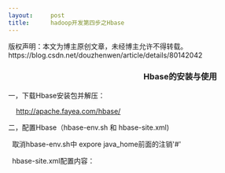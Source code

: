 ```yaml
---
layout:     post
title:      hadoop开发第四步之Hbase
---
```

<div id="article_content" class="article_content clearfix csdn-tracking-statistics" data-pid="blog" data-mod="popu_307" data-dsm="post">
								<div class="article-copyright">
					版权声明：本文为博主原创文章，未经博主允许不得转载。					https://blog.csdn.net/douzhenwen/article/details/80142042				</div>
								            <link rel="stylesheet" href="https://csdnimg.cn/release/phoenix/template/css/ck_htmledit_views-f76675cdea.css">
						<div class="htmledit_views" id="content_views">
                <h3>                                                                       Hbase的安装与使用</h3><p></p><p>一，下载Hbase安装包并解压：</p><p>    <a href="http://apache.fayea.com/hbase/" rel="nofollow">http://apache.fayea.com/hbase/</a><br></p><p>二，配置Hbase（hbase-env.sh 和 hbase-site.xml)</p><p>  取消hbase-env.sh中 expore java_home前面的注销'#'</p><p>  hbase-site.xml配置内容：</p><p> <br></p>            </div>
                </div>